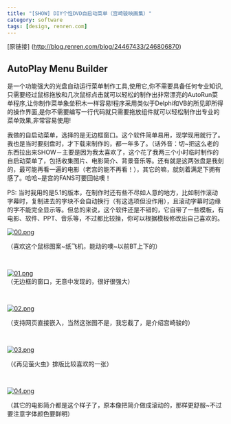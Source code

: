 ```yaml
---
title: "[SHOW] DIY个性DVD自启动菜单（宫崎骏映画集）"
category: software
tags: [design, renren.com]
---
```


[原链接] (http://blog.renren.com/blog/24467433/246806870)

## AutoPlay Menu Builder

是一个功能强大的光盘自动运行菜单制作工具,使用它,你不需要具备任何专业知识,只需要经过鼠标拖放和几次鼠标点击就可以轻松的制作出非常漂亮的AutoRun菜单程序,让你制作菜单象垒积木一样容易!程序采用类似于Delphi和VB的所见即所得的操作界面,是你不需要编写一行代码就只需要拖放组件就可以轻松制作出专业的菜单效果,非常容易使用!


我做的自启动菜单，选择的是无边框窗口。这个软件简单易用，现学现用就行了。我也是当时要刻盘时，才下载来制作的，都一年多了。（话外音：切~把这么老的东西拉出来SHOW－主要是因为我太喜欢了，这个花了我两三个小时临时制作的自启动菜单了，包括收集图片、电影简介、背景音乐等。还有就是这两张盘是我刻的，最可能再看一遍的电影（老宫的能不再看！），其它的嘛，就刻着满足下拥有感了。哈哈~是宫的FANS可要回帖噢！

      
PS: 当时我用的是5.1的版本，在制作时还有些不尽如人意的地方，比如制作滚动字幕时，复制进去的字块不会自动换行（有这选项但没作用），且滚动字幕时边缘的字不能完全显示等。但总的来说，这个软件还是不错的，它自带了一些模板，有电影、软件、PPT、音乐等，不过都比较挫，你可以根据模板修改出自己喜欢的。

<a target="_blank" href="http://www.duote.com/soft/437.html"></a><p><a
target="_blank"
href="http://fm261.img.xiaonei.com/blog/20071117/20/37/A305297289188HEI.png"><img
alt="00.png"
src="http://fm261.img.xiaonei.com/blog/20071117/20/37/A305297289188HEI.png"></a></p><p>（喜欢这个鼠标图案~纸飞机，能动的噢~以前BT上下的）</p><p>&nbsp;</p><p><a
target="_blank"
href="http://fm261.img.xiaonei.com/blog/20071118/09/12/A837224715836OXC.png"><img
alt="01.png"
src="http://fm261.img.xiaonei.com/blog/20071118/09/12/A837224715836OXC.png"></a><br>（无边框的窗口，无意中发现的，很好很强大）</p><p>&nbsp;</p><a
target="_blank"
href="http://fm271.img.xiaonei.com/blog/20071118/09/15/A851752272870OXC.png"></a><p><a
target="_blank"
href="http://fm202.img.xiaonei.com/blog/20071118/09/16/A861082958318OXC.png"><img
alt="02.png"
src="http://fm202.img.xiaonei.com/blog/20071118/09/16/A861082958318OXC.png"></a></p><p>（支持网页直接嵌入，当然这张图不是，我忘截了，是介绍宫崎骏的）</p><p>&nbsp;</p><p><a
target="_blank"
href="http://fm261.img.xiaonei.com/blog/20071118/09/17/A865510327166OXC.png"><img
alt="03.png"
src="http://fm261.img.xiaonei.com/blog/20071118/09/17/A865510327166OXC.png"></a></p><p>（《再见萤火虫》排版比较喜欢的一张）</p><p>&nbsp;</p><p><a
target="_blank"
href="http://fm281.img.xiaonei.com/blog/20071118/09/18/A868755489463PUP.png"><img
alt="04.png"
src="http://fm281.img.xiaonei.com/blog/20071118/09/18/A868755489463PUP.png"></a></p><p>（其它的电影简介都是这个样子了，原本像把简介做成滚动的，那样更舒服~不过要注意字体颜色要鲜明）</p>

